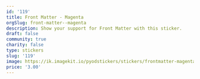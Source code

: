 ```yaml
---
id: '119'
title: Front Matter - Magenta
orgSlug: front-matter--magenta
description: Show your support for Front Matter with this sticker.
draft: false
community: true
charity: false
type: stickers
slug: '119'
image: https://ik.imagekit.io/pyodstickers/stickers/frontmatter-magenta.png
price: '3.00'
---
```

